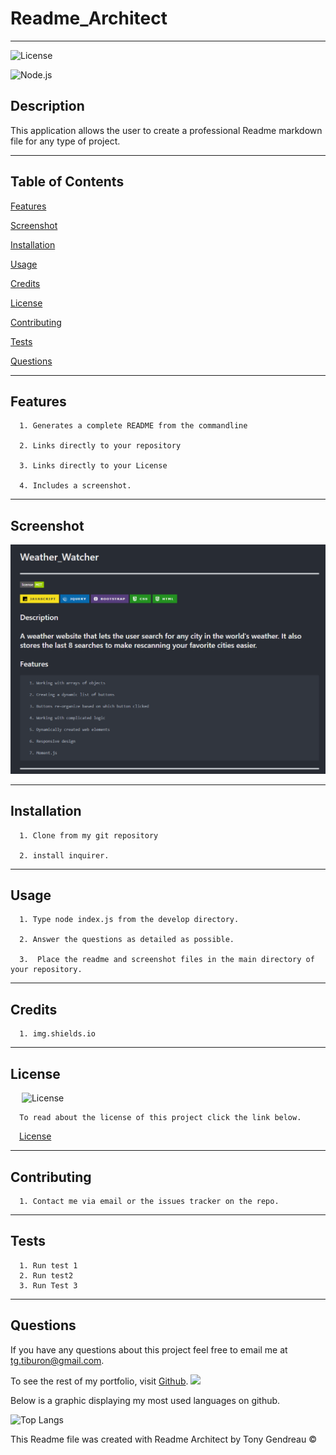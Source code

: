 # Readme_Architect
---

  ![License](https://img.shields.io/github/license/tgtiburon/Readme_Architect?style=flat-square)
  
  ![Node.js](https://img.shields.io/badge/Node.js-43853D?style=for-the-badge&logo=node.js&logoColor=white) 
## Description

This application allows the user to create a professional Readme markdown file for any type of project. 

---
  ## Table of Contents

  [Features](#features)

  [Screenshot](#screenshot)

  [Installation](#installation)
    
  [Usage](#usage)
    
  [Credits](#credits)
    
  [License](#license)
    
  [Contributing](#contributing)
    
  [Tests](#tests)

  [Questions](#questions)
  
  

---

## Features

      1. Generates a complete README from the commandline 

      2. Links directly to your repository 

      3. Links directly to your License 

      4. Includes a screenshot. 
---

## Screenshot 
  ![](ReadME_Architect.PNG)
  
  

  ---

  ## Installation

      1. Clone from my git repository 

      2. install inquirer. 
---
  ## Usage

      1. Type node index.js from the develop directory. 

      2. Answer the questions as detailed as possible. 

      3.  Place the readme and screenshot files in the main directory of your repository. 
---
  ## Credits

      1. img.shields.io 

  ---
  ## License 

  &emsp; ![License](https://img.shields.io/github/license/tgtiburon/Readme_Architect?style=flat-square)

      To read about the license of this project click the link below.

  &emsp;[License](https://github.com/tgtiburon/Readme_Architect/blob/main/LICENSE) 

  ---
  ## Contributing

      1. Contact me via email or the issues tracker on the repo. 
---
  ## Tests
      1. Run test 1 
      2. Run test2 
      3. Run Test 3 

---
## Questions

If you have any questions about this project feel free to email me at <tg.tiburon@gmail.com>.  

To see the rest of my portfolio, visit [Github](https://github.com/tgtiburon).
![](./images/GitHub-Mark-32px.png)

Below is a graphic displaying my most used languages on github.

![Top Langs](https://github-readme-stats.vercel.app/api/top-langs/?username=tgtiburon)


This Readme file was created with Readme Architect by Tony Gendreau &copy;
